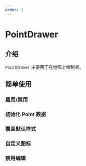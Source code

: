 ```yaml
---
order: 1
---
```


# PointDrawer

## 介绍

`PointDrawer` 主要用于在地图上绘制点。

## 简单使用

### 启用/禁用

<code src="./drawer/point/start.tsx" compact="true"></code>

### 初始化 Point 数据

<code src="./drawer/point/initData.tsx" compact="true"></code>

### 覆盖默认样式

<code src="./drawer/point/style.tsx" compact="true"></code>

### 自定义图标

<code src="./drawer/point/image.tsx" compact="true"></code>

### 禁用编辑

<code src="./drawer/point/editable.tsx" compact="true"></code>
